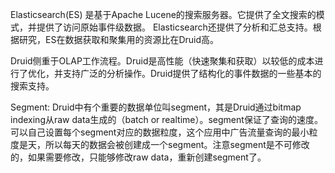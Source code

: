 Elasticsearch\(ES\) 是基于Apache Lucene的搜索服务器。它提供了全文搜索的模式，并提供了访问原始事件级数据。 Elasticsearch还提供了分析和汇总支持。根据研究，ES在数据获取和聚集用的资源比在Druid高。



Druid侧重于OLAP工作流程。Druid是高性能（快速聚集和获取）以较低的成本进行了优化，并支持广泛的分析操作。Druid提供了结构化的事件数据的一些基本的搜索支持。



 



Segment: Druid中有个重要的数据单位叫segment，其是Druid通过bitmap indexing从raw data生成的（batch or realtime）。segment保证了查询的速度。可以自己设置每个segment对应的数据粒度，这个应用中广告流量查询的最小粒度是天，所以每天的数据会被创建成一个segment。注意segment是不可修改的，如果需要修改，只能够修改raw data，重新创建segment了。

